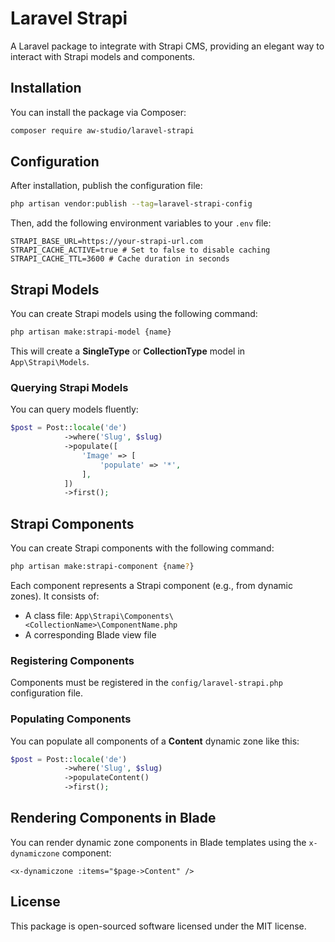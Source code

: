 # Laravel Strapi

A Laravel package to integrate with Strapi CMS, providing an elegant way to interact with Strapi models and components.

## Installation

You can install the package via Composer:

```bash
composer require aw-studio/laravel-strapi
```

## Configuration

After installation, publish the configuration file:

```bash
php artisan vendor:publish --tag=laravel-strapi-config
```

Then, add the following environment variables to your `.env` file:

```env
STRAPI_BASE_URL=https://your-strapi-url.com
STRAPI_CACHE_ACTIVE=true # Set to false to disable caching
STRAPI_CACHE_TTL=3600 # Cache duration in seconds
```

## Strapi Models

You can create Strapi models using the following command:

```bash
php artisan make:strapi-model {name}
```

This will create a **SingleType** or **CollectionType** model in `App\Strapi\Models`.

### Querying Strapi Models

You can query models fluently:

```php
$post = Post::locale('de')
            ->where('Slug', $slug)
            ->populate([
                'Image' => [
                    'populate' => '*',
                ],
            ])
            ->first();
```

## Strapi Components

You can create Strapi components with the following command:

```bash
php artisan make:strapi-component {name?}
```

Each component represents a Strapi component (e.g., from dynamic zones). It consists of:
- A class file: `App\Strapi\Components\<CollectionName>\ComponentName.php`
- A corresponding Blade view file

### Registering Components

Components must be registered in the `config/laravel-strapi.php` configuration file.

### Populating Components

You can populate all components of a **Content** dynamic zone like this:

```php
$post = Post::locale('de')
            ->where('Slug', $slug)
            ->populateContent()
            ->first();
```

## Rendering Components in Blade

You can render dynamic zone components in Blade templates using the `x-dynamiczone` component:

```blade
<x-dynamiczone :items="$page->Content" />
```

## License

This package is open-sourced software licensed under the MIT license.


